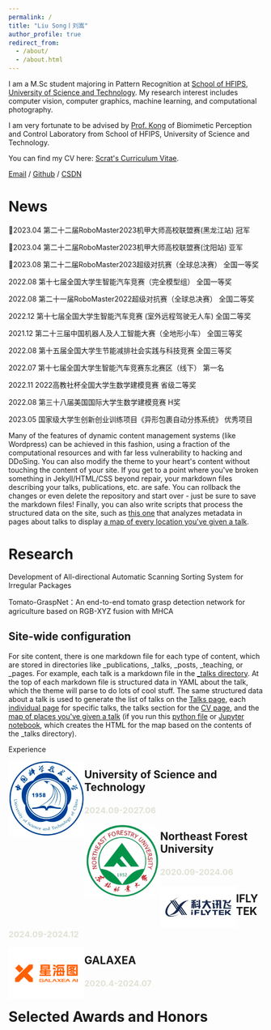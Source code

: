 ```yaml
---
permalink: /
title: "Liu Song丨刘嵩"
author_profile: true
redirect_from: 
  - /about/
  - /about.html
---
```


I am a M.Sc student majoring in Pattern Recognition at [School of HFIPS](https://english.hf.cas.cn/), [University of Science and Technology](http://en.ustc.edu.cn/). My research interest includes computer vision, computer graphics, machine learning, and computational photography.

I am very fortunate to be advised by [Prof. Kong](https://auto.ustc.edu.cn/2021/0510/c25976a484868/page.htm) of Biomimetic Perception and Control Laboratory from School of HFIPS, University of Science and Technology.

You can find my CV here: [Scrat's Curriculum Vitae](../assets/Curriculum_Vitae.pdf).

[Email](mailto:song_ustc@mail.ustc.edu.cn) / [Github](https://github.com/LiuSong-Scrat) / [CSDN](https://blog.csdn.net/qq_57994524?type=blog)

News
======
🎉2023.04	第二十二届RoboMaster2023机甲大师高校联盟赛(黑龙江站)	冠军

🎉2023.04	第二十二届RoboMaster2023机甲大师高校联盟赛(沈阳站)	亚军

🎉2023.08	第二十二届RoboMaster2023超级对抗赛（全球总决赛）	全国一等奖

2022.08	第十七届全国大学生智能汽车竞赛（完全模型组）	全国一等奖

2022.08	第二十一届RoboMaster2022超级对抗赛（全球总决赛）	全国二等奖

2022.12	第十七届全国大学生智能汽车竞赛 (室外远程驾驶无人车) 	全国二等奖

2021.12	第二十三届中国机器人及人工智能大赛（全地形小车）	全国三等奖

2022.08	第十五届全国大学生节能减排社会实践与科技竞赛	全国三等奖

2022.07	第十七届全国大学生智能汽车竞赛东北赛区（线下）	第一名

2022.11	2022高教社杯全国大学生数学建模竞赛	省级二等奖

2022.08	第三十八届美国国际大学生数学建模竞赛	H奖

2023.05	国家级大学生创新创业训练项目《异形包裹自动分拣系统》	优秀项目



Many of the features of dynamic content management systems (like Wordpress) can be achieved in this fashion, using a fraction of the computational resources and with far less vulnerability to hacking and DDoSing. You can also modify the theme to your heart's content without touching the content of your site. If you get to a point where you've broken something in Jekyll/HTML/CSS beyond repair, your markdown files describing your talks, publications, etc. are safe. You can rollback the changes or even delete the repository and start over - just be sure to save the markdown files! Finally, you can also write scripts that process the structured data on the site, such as [this one](https://github.com/academicpages/academicpages.github.io/blob/master/talkmap.ipynb) that analyzes metadata in pages about talks to display [a map of every location you've given a talk](https://academicpages.github.io/talkmap.html).

Research
======
Development of All-directional Automatic Scanning Sorting System for Irregular Packages

Tomato-GraspNet：An end-to-end tomato grasp detection network for agriculture based on RGB-XYZ fusion with MHCA


Site-wide configuration
------
For site content, there is one markdown file for each type of content, which are stored in directories like _publications, _talks, _posts, _teaching, or _pages. For example, each talk is a markdown file in the [_talks directory](https://github.com/academicpages/academicpages.github.io/tree/master/_talks). At the top of each markdown file is structured data in YAML about the talk, which the theme will parse to do lots of cool stuff. The same structured data about a talk is used to generate the list of talks on the [Talks page](https://academicpages.github.io/talks), each [individual page](https://academicpages.github.io/talks/2012-03-01-talk-1) for specific talks, the talks section for the [CV page](https://academicpages.github.io/cv), and the [map of places you've given a talk](https://academicpages.github.io/talkmap.html) (if you run this [python file](https://github.com/academicpages/academicpages.github.io/blob/master/talkmap.py) or [Jupyter notebook](https://github.com/academicpages/academicpages.github.io/blob/master/talkmap.ipynb), which creates the HTML for the map based on the contents of the _talks directory).

Experience

<p>
<img src="../images/USTC.png" align="left" width=150 />
<h2>University of Science and Technology</h2>
<h3 style="color:rgba(222, 222, 210, 0.9)">
2024.09-2027.06</h3>
</p>
<p>
<img src="../images/NEFU.png" align="left" width=150 />
<h2>Northeast Forest University</h2>
<h3 style="color:rgba(222, 222, 210, 0.9)">
2020.09-2024.06</h3>
</p>



<p>
<img src="../images/IFLYTEK.png" align="left" width=150 />
<h2>IFLYTEK</h2>
<h3 style="color:rgba(222, 222, 210, 0.9)">
2024.09-2024.12</h3>
</p>

<p>
<img src="../images/GALAXEA.png" align="left" width=150 />
<h2>GALAXEA</h2>
<h3 style="color:rgba(222, 222, 210, 0.9)">
2020.4-2024.07</h3>
</p>




Selected Awards and Honors
======
